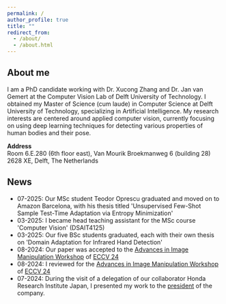 ```yaml
---
permalink: /
author_profile: true
title: ""
redirect_from: 
  - /about/
  - /about.html
---
```


About me
------
I am a PhD candidate working with Dr. Xucong Zhang and Dr. Jan van Gemert at the Computer Vision Lab of Delft University of Technology. I obtained my Master of Science (cum laude) in Computer Science at Delft University of Technology, specializing in Artificial Intelligence. My research interests are centered around applied computer vision, currently focusing on using deep learning techniques for detecting various properties of human bodies and their pose.

**Address**\
Room 6.E.280 (6th floor east), Van Mourik Broekmanweg 6 (building 28)
2628 XE, Delft, The Netherlands


News 
------
* 07-2025: Our MSc student Teodor Oprescu graduated and moved on to Amazon Barcelona, with his thesis titled 'Unsupervised Few-Shot Sample Test-Time Adaptation via Entropy Minimization'
* 03-2025: I became head teaching assistant for the MSc course 'Computer Vision' (DSAIT4125)
* 03-2025: Our five BSc students graduated, each with their own thesis on 'Domain Adaptation for Infrared Hand Detection'
* 08-2024: Our paper was accepted to the [Advances in Image Manipulation Workshop](<https://www.cvlai.net/aim/2024/>) of [ECCV 24](<https://eccv.ecva.net>)
* 08-2024: I reviewed for the [Advances in Image Manipulation Workshop](<https://www.cvlai.net/aim/2024/>) of [ECCV 24](<https://eccv.ecva.net>)
* 07-2024: During the visit of a delegation of our collaborator Honda Research Institute Japan, I presented my work to the [president](<https://www.jp.honda-ri.com/en/about/>) of the company. 